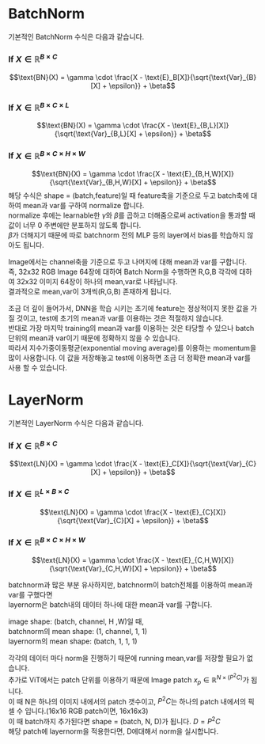 # BatchNorm
기본적인 BatchNorm 수식은 다음과 같습니다.

### If $X \in \mathbb{R}^{B \times C}$
$$\text{BN}(X) = \gamma \cdot \frac{X - \text{E}_B[X]}{\sqrt{\text{Var}_{B}[X] + \epsilon}} + \beta$$

### If $X \in \mathbb{R}^{B \times C \times L}$
$$\text{BN}(X) = \gamma \cdot \frac{X - \text{E}_{B,L}[X]}{\sqrt{\text{Var}_{B,L}[X] + \epsilon}} + \beta$$

### If $X \in \mathbb{R}^{B \times C \times H \times W}$
$$\text{BN}(X) = \gamma \cdot \frac{X - \text{E}_{B,H,W}[X]}{\sqrt{\text{Var}_{B,H,W}[X] + \epsilon}} + \beta$$
해당 수식은 shape = (batch,feature)일 때 feature축을 기준으로 두고 batch축에 대하여 mean과 var를 구하여 normalize 합니다.  
normalize 후에는 learnable한 $\gamma$와 $\beta$를 곱하고 더해줌으로써 activation을 통과할 때 값이 너무 0 주변에만 분포하지 않도록 합니다.  
$\beta$가 더해지기 때문에 따로 batchnorm 전의 MLP 등의 layer에서 bias를 학습하지 않아도 됩니다.

Image에서는 channel축을 기준으로 두고 나머지에 대해 mean과 var를 구합니다.  
즉, 32x32 RGB Image 64장에 대하여 Batch Norm을 수행하면 R,G,B 각각에 대하여 32x32 이미지 64장이 하나의 mean,var로 나타납니다.  
결과적으로 mean,var이 3개씩(R,G,B) 존재하게 됩니다.

조금 더 깊이 들어가서, DNN을 학습 시키는 초기에 feature는 정상적이지 못한 값을 가질 것이고, test에 초기의 mean과 var를 이용하는 것은 적절하지 않습니다.  
반대로 가장 마지막 training의 mean과 var를 이용하는 것은 타당할 수 있으나 batch 단위의 mean과 var이기 때문에 정확하지 않을 수 있습니다.  
따라서 지수가중이동평균(exponential moving average)를 이용하는 momentum을 많이 사용합니다. 이 값을 저장해놓고 test에 이용하면 조금 더 정확한 mean과 var를 사용 할 수 있습니다.

# LayerNorm
기본적인 LayerNorm 수식은 다음과 같습니다.

### If $X \in \mathbb{R}^{B \times C}$
$$\text{LN}(X) = \gamma \cdot \frac{X - \text{E}_C[X]}{\sqrt{\text{Var}_{C}[X] + \epsilon}} + \beta$$

### If $X \in \mathbb{R}^{L \times B \times C}$
$$\text{LN}(X) = \gamma \cdot \frac{X - \text{E}_{C}[X]}{\sqrt{\text{Var}_{C}[X] + \epsilon}} + \beta$$

### If $X \in \mathbb{R}^{B \times C \times H \times W}$
$$\text{LN}(X) = \gamma \cdot \frac{X - \text{E}_{C,H,W}[X]}{\sqrt{\text{Var}_{C,H,W}[X] + \epsilon}} + \beta$$

batchnorm과 많은 부분 유사하지만, batchnorm이 batch전체를 이용하여 mean과 var를 구했다면  
layernorm은 batch내의 데이터 하나에 대한 mean과 var를 구합니다.  

image shape: (batch, channel, H ,W)일 때,  
batchnorm의 mean shape: (1, channel, 1, 1)  
layernorm의 mean shape: (batch, 1, 1, 1)

각각의 데이터 마다 norm을 진행하기 때문에 running mean,var를 저장할 필요가 없습니다.  
추가로 ViT에서는 patch 단위를 이용하기 때문에 Image patch $x_p \in \mathbb{R}^{N \times (P^2C)}$가 됩니다.  
이 때 N은 하나의 이미지 내에서의 patch 갯수이고, $P^2C$는 하나의 patch 내에서의 픽셀 수 입니다.(16x16 RGB patch이면, 16x16x3)  
이 때 batch까지 추가된다면 shape = (batch, N, D)가 됩니다. $D = P^2C$  
해당 patch에 layernorm을 적용한다면, D에대해서 norm을 실시합니다.